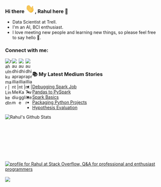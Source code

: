 ### Hi there <img src="https://raw.githubusercontent.com/ABSphreak/ABSphreak/master/gifs/Hi.gif" width="30px">, Rahul here 🤗

* Data Scientist at Trell.    
* I'm an AI, BCI enthusiast.  
* I love meeting new people and learning new things, so please feel free to say hello 🙂.   


### Connect with me:
[<img align="left" alt="rahulnkumar | LinkedIn" width="22px" src="https://cdn.jsdelivr.net/npm/simple-icons@v3/icons/linkedin.svg" />][linkedin]
[<img align="left" alt="audhiaprilliant | Medium" width="22px" src="https://cdn.jsdelivr.net/npm/simple-icons@v3/icons/medium.svg" />][medium]
[<img align="left" alt="audhiaprilliant | Kaggle" width="22px" src="https://cdn.jsdelivr.net/npm/simple-icons@v3/icons/kaggle.svg" />][kaggle]
[<img align="left" alt="audhiaprilliant | Twitter" width="22px" src="https://cdn.jsdelivr.net/npm/simple-icons@v3/icons/twitter.svg" />][twitter]
<br />



### 📚 My Latest Medium Stories
<!-- MEDIUM-STORY-LIST:START -->
- [Debugging Spark Job](https://medium.com/@rahulnkumar/debugging-spark-job-eafd82c82a20)
- [Pandas to PySpark](https://medium.com/@rahulnkumar/pandas-to-pyspark-33269e8607c3)
- [Spark Basics](https://medium.com/@rahulnkumar/spark-basics-c75ae2b9525d)
- [Packaging Python Projects](https://medium.com/@rahulnkumar/packaging-python-projects-b0b0f4287471)
- [Hypothesis Evaluation](https://medium.com/@rahulnkumar/hypothesis-evaluation-a5da3d4ba5b)

<!-- MEDIUM-STORY-LIST:END -->

<img align="left" alt="Rahul's Github Stats" src="https://github-readme-stats.vercel.app/api?username=rahulnkumar&show_icons=true&hide_border=true" />

[medium]: https://medium.com/@rahulnkumar/
[kaggle]: https://www.kaggle.com/rahulnkumar
[twitter]: https://twitter.com/rahulnkumar
[linkedin]: https://www.linkedin.com/in/rahulnkumar/





<!--
**RahulnKumar/RahulnKumar** is a ✨ _special_ ✨ repository because its `README.md` (this file) appears on your GitHub profile.

Here are some ideas to get you started:

- 🔭 I’m currently working on ...
- 🌱 I’m currently learning ...
- 👯 I’m looking to collaborate on ...
- 🤔 I’m looking for help with ...
- 💬 Ask me about ...
- 📫 How to reach me: ...
- 😄 Pronouns: ...
- ⚡ Fun fact: ...
![Visitor Count](https://profile-counter.glitch.me/{rahulnkumar}/count.svg)
-->
<br><br><br><br><br><br><br><br><br>
<a href="https://stackoverflow.com/users/12268103/rahul"><img src="https://stackoverflow.com/users/flair/12268103.png?theme=clean" width="208" height="58" alt="profile for Rahul at Stack Overflow, Q&amp;A for professional and enthusiast programmers" title="profile for Rahul at Stack Overflow, Q&amp;A for professional and enthusiast programmers"></a>
<br><br>
![](https://komarev.com/ghpvc/?username=rahulnkumar)
